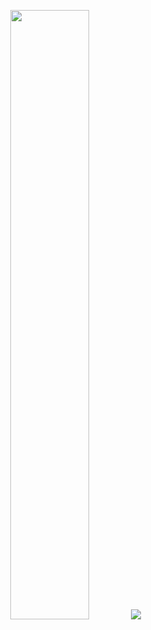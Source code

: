 <p align="center">
  <img height="50%" width="auto" src ="https://github-readme-stats.vercel.app/api?username=PandaSLO&show_icons=true&count_private=true&theme=tokyonight&hide_border=true&hide=issues,contribs&bg_color=00000000">
  <img src ="https://github-readme-streak-stats.herokuapp.com?user=PandaSLO&theme=tokyonight&hide_border=true&background=FFFFFF00">
  <br>
  <br>
  <script type='text/javascript' src='https://storage.ko-fi.com/cdn/widget/Widget_2.js'></script><script type='text/javascript'>kofiwidget2.init('Buy me a coffee', '#29abe0', 'I3I0D87DT');kofiwidget2.draw();</script> </a>
</p>
